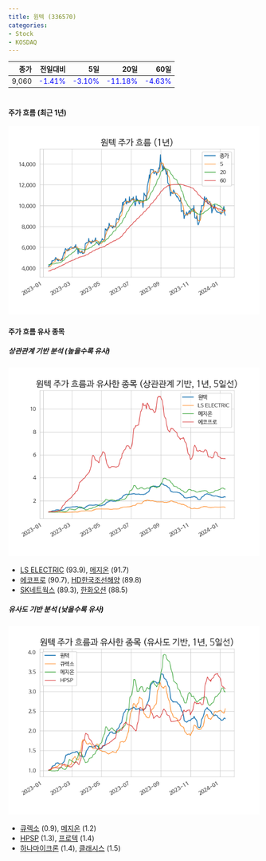 ```yaml
---
title: 원텍 (336570)
categories:
- Stock
- KOSDAQ
---
```


|종가|전일대비|5일|20일|60일|
|---:|-------:|--:|---:|---:|
|9,060|<span style="color: blue">-1.41%</span>|<span style="color: blue">-3.10%</span>|<span style="color: blue">-11.18%</span>|<span style="color: blue">-4.63%</span>|

<!-- more -->
#
#### 주가 흐름 (최근 1년)
![336570](/assets/images/stock/336570.png)


#### 주가 흐름 유사 종목


##### 상관관계 기반 분석 (높을수록 유사)
![336570](/assets/images/stock/336570_corr.png)
- [LS ELECTRIC](/010120/) (93.9), [메지온](/140410/) (91.7)
- [에코프로](/086520/) (90.7), [HD한국조선해양](/009540/) (89.8)
- [SK네트웍스](/001740/) (89.3), [한화오션](/042660/) (88.5)


##### 유사도 기반 분석 (낮을수록 유사)	
![336570](/assets/images/stock/336570_sim.png)
- [큐렉소](/060280/) (0.9), [메지온](/140410/) (1.2)
- [HPSP](/403870/) (1.3), [프로텍](/053610/) (1.4)
- [하나마이크론](/067310/) (1.4), [클래시스](/214150/) (1.5)
